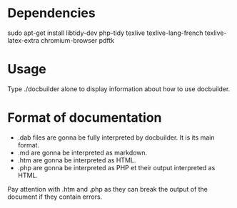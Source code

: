 
Dependencies
============

sudo apt-get install libtidy-dev php-tidy texlive texlive-lang-french texlive-latex-extra chromium-browser pdftk

Usage
=====

Type ./docbuilder alone to display information about how to use docbuilder.

Format of documentation
=======================

- .dab files are gonna be fully interpreted by docbuilder. It is its main format.
- .md are gonna be interpreted as markdown.
- .htm are gonna be interpreted as HTML.
- .php are gonna be interpreted as PHP et their output interpreted as HTML.

Pay attention with .htm and .php as they can break the output of the document
if they contain errors.

